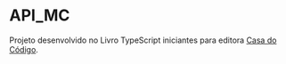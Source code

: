 # API_MC

Projeto desenvolvido no Livro TypeScript iniciantes para editora [Casa do Código](https://www.casadocodigo.com.br/).








